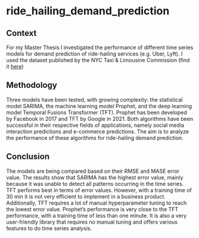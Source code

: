 # ride_hailing_demand_prediction

## Context 
For my Master Thesis I investigated the performance of different time series models for demand prediction of ride-hailing services (e.g. Uber, Lyft). I used the dataset published by the NYC Taxi & Limousine Commission (find it [here](https://www.nyc.gov/site/tlc/about/tlc-trip-record-data.page))

## Methodology
Three models have been tested, with growing complexity: the statistical model SARIMA, the machine learning model Prophet, and the deep learning model Temporal Fusions Transformer (TFT). Prophet has been developed by Facebook in 2017 and TFT by Google in 2021. Both algorithms have been successful in their respective fields of applications, namely social media interaction predictions and e-commerce predictions. The aim is to analyze the performance of these algorithms for ride-hailing demand prediction. 

## Conclusion
The models are being compared based on their RMSE and MASE error value. The results show that SARIMA has the highest error value, mainly because it was unable to detect all patterns occurring in the time series. TFT performs best in terms of error values. However, with a training time of 30 min it is not very efficient to implement in a business product. Additionally, TFT requires a lot of manual hyperparameter tuning to reach the lowest error value. Prophet’s performance is very close to the TFT performance, with a training time of less than one minute. It is also a very user-friendly library that requires no manual tuning and offers various features to do time series analysis.
